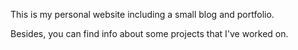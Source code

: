 This is my personal website including a small blog and portfolio.

Besides, you can find info about some projects that I've worked on.